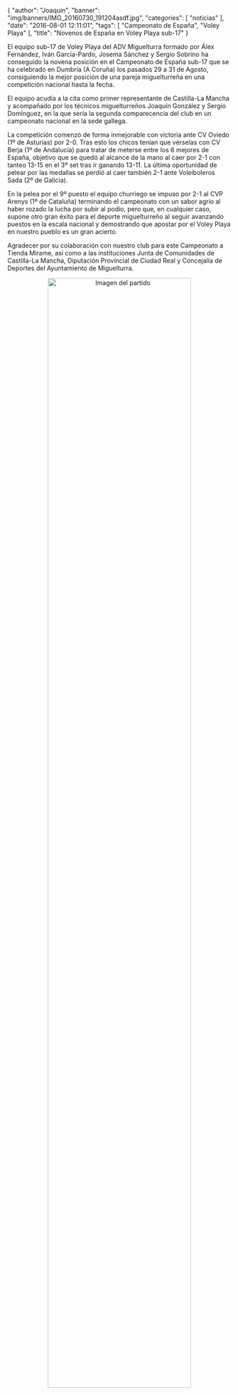 {
  "author": "Joaquín", 
  "banner": "img/banners/IMG_20160730_191204asdf.jpg", 
  "categories": [
    "noticias"
  ], 
  "date": "2016-08-01 12:11:01", 
  "tags": [
    "Campeonato de España", 
    "Voley Playa"
  ], 
  "title": "Novenos de España en Voley Playa sub-17"
}

El equipo sub-17 de Voley Playa del ADV Miguelturra formado por Álex Fernández, Iván García-Pardo, Josema Sánchez y Sergio Sobrino ha conseguido la novena posición en el Campeonato de España sub-17 que se ha celebrado en Dumbría (A Coruña) los pasados 29 a 31 de Agosto, consiguiendo la mejor posición de una pareja miguelturreña en una competición nacional hasta la fecha.

El equipo acudía a la cita como primer representante de Castilla-La Mancha y acompañado por los técnicos miguelturreños Joaquín González y Sergio Domínguez, en la que sería la segunda comparecencia del club en un campeonato nacional en la sede gallega.

La competición comenzó de forma inmejorable con victoria ante CV Oviedo (1º de Asturias) por 2-0. Tras esto los chicos tenían que vérselas con CV Berja (1º de Andalucía) para tratar de meterse entre los 6 mejores de España, objetivo que se quedó al alcance de la mano al caer por 2-1 con tanteo 13-15 en el 3º set tras ir ganando 13-11. La última oportunidad de pelear por las medallas se perdió al caer también 2-1 ante Voleiboleros Sada (2º de Galicia).

En la pelea por el 9º puesto el equipo churriego se impuso por 2-1 al CVP Arenys (1º de Cataluña) terminando el campeonato con un sabor agrio al haber rozado la lucha por subir al podio, pero que, en cualquier caso, supone otro gran éxito para el deporte miguelturreño al seguir avanzando puestos en la escala nacional y demostrando que apostar por el Voley Playa en nuestro pueblo es un gran acierto.

Agradecer por su colaboración con nuestro club para este Campeonato a Tienda Mirame, así como a las instituciones Junta de Comunidades de Castilla-La Mancha, Diputación Provincial de Ciudad Real y Concejalía de Deportes del Ayuntamiento de Miguelturra.

<center>
<a target="_new" href="http://www.advmiguelturra.org/img/banners/IMG_20160730_191204asdf.jpg"> 
<img alt="Imagen del partido" width="80%" align="center" src="http://www.advmiguelturra.org/img/banners/IMG_20160730_191204asdf.jpg"/> </a> </center>


